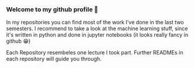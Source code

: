 ### Welcome to my github profile 👋
In my repositories you can find most of the work I've done in the last two semesters. I recommend to take a look at the machine learning stuff, since it's written in python and done in jupyter notebooks (it looks really fancy in github :grin:) 

Each Repository resembeles one lecture I took part. Further READMEs in each repository will guide you through. 

<!--
**skishp/skishp** is a ✨ _special_ ✨ repository because its `README.md` (this file) appears on your GitHub profile.

Here are some ideas to get you started:

- 🔭 I’m currently working on ...
- 🌱 I’m currently learning ...
- 👯 I’m looking to collaborate on ...
- 🤔 I’m looking for help with ...
- 💬 Ask me about ...
- 📫 How to reach me: ...
- 😄 Pronouns: ...
- ⚡ Fun fact: ...
-->
